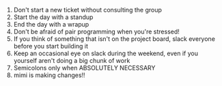 
1. Don't start a new ticket without consulting the group
2. Start the day with a standup
3. End the day with a wrapup
4. Don't be afraid of pair programming when you're stressed!
5. If you think of something that isn't on the project board, slack everyone before you start building it
6. Keep an occasional eye on slack during the weekend, even if you yourself aren't doing a big chunk of work
7. Semicolons only when ABSOLUTELY NECESSARY
8. mimi is making changes!!
